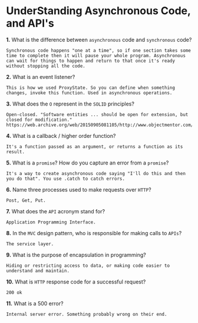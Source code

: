 # UnderStanding Asynchronous Code, and API's

**1.** What is the difference between `asynchronous` code and `synchronous` code?
<!-- enter you answer in the space below -->
```
Synchronous code happens "one at a time", so if one section takes some time to complete then it will pause your whole program. Asynchronous can wait for things to happen and return to that once it's ready without stopping all the code. 
```
**2.** What is an event listener?
<!-- enter you answer in the space below -->
```
This is how we used ProxyState. So you can define when something changes, invoke this function. Used in asynchronous operations. 
```
**3.** What does the `O` represent in the `SOLID` principles?
<!-- enter you answer in the space below -->
```
Open-closed. "Software entities ... should be open for extension, but closed for modification." https://web.archive.org/web/20150905081105/http://www.objectmentor.com/resources/articles/ocp.pdf
```
**4.** What is a callback / higher order function?
<!-- enter you answer in the space below -->
```
It's a function passed as an argument, or returns a function as its result. 
```
**5.** What is a `promise`? How do you capture an error from a `promise`?
<!-- enter you answer in the space below -->
```
It's a way to create asynchronous code saying "I'll do this and then you do that". You use .catch to catch errors. 
```
**6.** Name three processes used to make requests over `HTTP`?
<!-- enter you answer in the space below -->
```
Post, Get, Put. 
```
**7.** What does the `API` acronym stand for?
<!-- enter you answer in the space below -->
```
Application Programming Interface. 
```
**8.** In the `MVC` design pattern, who is responsible for making calls to `APIs`?
<!-- enter you answer in the space below -->
```
The service layer. 
```
**9.** What is the purpose of encapsulation in programming?
<!-- enter you answer in the space below -->
```
Hiding or restricting access to data, or making code easier to understand and maintain. 
```
**10.** What is `HTTP` response code for a successful request?
<!-- enter you answer in the space below -->
```
200 ok
```
**11.** What is a 500 error?
<!-- enter you answer in the space below -->
```
Internal server error. Something probably wrong on their end. 
```